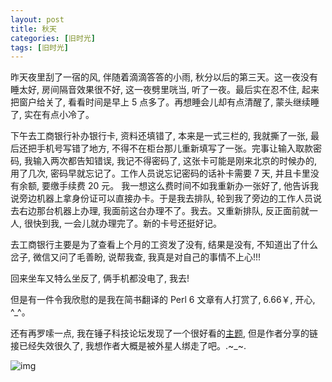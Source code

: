 ```yaml
---
layout: post
title: 秋天
categories: [旧时光]
tags: [旧时光]
---
```


昨天夜里刮了一宿的风, 伴随着滴滴答答的小雨, 秋分以后的第三天。这一夜没有睡太好, 房间隔音效果很不好, 这一夜劈里咣当, 听了一夜。最后实在忍不住, 起来把窗户给关了, 看看时间是早上 5 点多了。再想睡会儿却有点清醒了, 蒙头继续睡了, 实在有点小冷了。

下午去工商银行补办银行卡, 资料还填错了, 本来是一式三栏的, 我就撕了一张, 最后还把手机号写错了地方, 不得不在柜台那儿重新填写了一张。完事让输入取款密码, 我输入两次都告知错误, 我记不得密码了, 这张卡可能是刚来北京的时候办的, 用了几次, 密码早就忘记了。工作人员说忘记密码的话补卡需要 7 天, 并且卡里没有余额, 要缴手续费 20 元。 我一想这么费时间不如我重新办一张好了, 他告诉我说旁边机器上拿身份证可以直接办卡。于是我去排队, 轮到我了旁边的工作人员说去右边那台机器上办理, 我面前这台办理不了。我去。又重新排队, 反正面前就一人, 很快到我, 一会儿就办理完了。新的卡号还挺好记。

去工商银行主要是为了查看上个月的工资发了没有, 结果是没有, 不知道出了什么岔子, 微信又问了毛善盼, 说帮我查, 我真是对自己的事情不上心!!!

回来坐车又特么坐反了, 俩手机都没电了, 我去!

但是有一件令我欣慰的是我在简书翻译的 Perl 6 文章有人打赏了, 6.66￥, 开心, ^_^。

还有再罗嗦一点, 我在锤子科技论坛发现了一个很好看的[主题](http://bbs.smartisan.com/thread-118333-1-1.html), 但是作者分享的链接已经失效很久了, 我想作者大概是被外星人绑走了吧。.~_~. 

![img](http://ww2.sinaimg.cn/mw690/6c9ce165gw1f88ap7noxuj208g0f0jtz.jpg)
